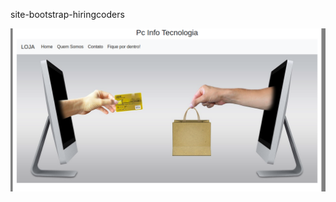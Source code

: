 site-bootstrap-hiringcoders

![photo1](https://github.com/renatopcinfo/site-bootstrap-hiringcoders/blob/master/imagens/sitepg1.png)
